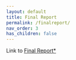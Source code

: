 ```yaml
---
layout: default
title: Final Report
permalink: /finalreport/
nav_order: 3
has_children: false
---
```


Link to <a href="{{ site.baseurl }}/documents/final-report.pdf" target="_blank">Final Report*</a>